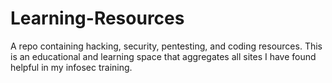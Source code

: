 # Learning-Resources

A repo containing hacking, security, pentesting, and coding resources. This is an educational and learning space that aggregates all sites I have found helpful in my infosec training.
